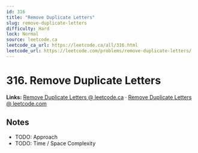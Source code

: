 ```yaml
--- 
id: 316
title: "Remove Duplicate Letters"
slug: remove-duplicate-letters
difficulty: Hard
lock: Normal
source: leetcode.ca
leetcode_ca_url: https://leetcode.ca/all/316.html
leetcode_url: https://leetcode.com/problems/remove-duplicate-letters/
---
```


# 316. Remove Duplicate Letters

**Links:** [Remove Duplicate Letters @ leetcode.ca](https://leetcode.ca/all/316.html) · [Remove Duplicate Letters @ leetcode.com](https://leetcode.com/problems/remove-duplicate-letters/)

## Notes
- TODO: Approach
- TODO: Time / Space Complexity
